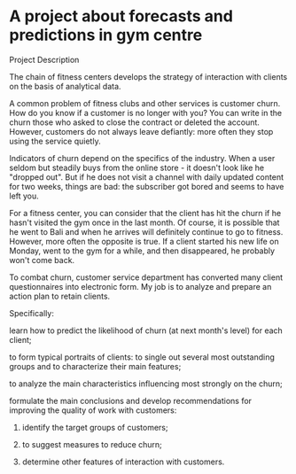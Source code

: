 # A project about forecasts and predictions in gym centre 

Project Description

The chain of fitness centers develops the strategy of interaction with clients on the basis of analytical data.

A common problem of fitness clubs and other services is customer churn. How do you know if a customer is no longer with you? You can write in the churn those who asked to close the contract or deleted the account. However, customers do not always leave defiantly: more often they stop using the service quietly.

Indicators of churn depend on the specifics of the industry. When a user seldom but steadily buys from the online store - it doesn't look like he "dropped out". But if he does not visit a channel with daily updated content for two weeks, things are bad: the subscriber got bored and seems to have left you.

For a fitness center, you can consider that the client has hit the churn if he hasn't visited the gym once in the last month. Of course, it is possible that he went to Bali and when he arrives will definitely continue to go to fitness. However, more often the opposite is true. If a client started his new life on Monday, went to the gym for a while, and then disappeared, he probably won't come back.

To combat churn, customer service department has converted many client questionnaires into electronic form. My job is to analyze and prepare an action plan to retain clients.

Specifically:

learn how to predict the likelihood of churn (at next month's level) for each client;

to form typical portraits of clients: to single out several most outstanding groups and to characterize their main features;

to analyze the main characteristics influencing most strongly on the churn;

formulate the main conclusions and develop recommendations for improving the quality of work with customers:

1) identify the target groups of customers;

2) to suggest measures to reduce churn;

3) determine other features of interaction with customers.
